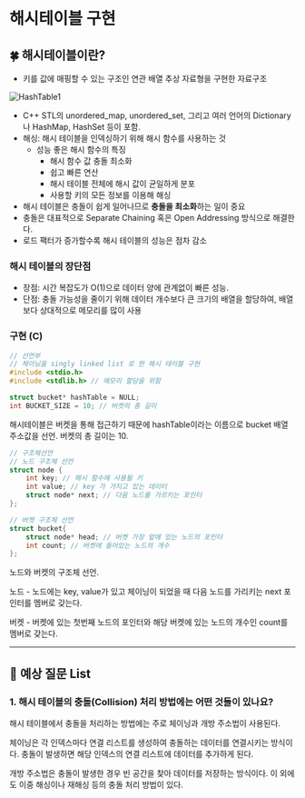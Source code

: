 # 해시테이블 구현

## 🍀 해시테이블이란?

- 키를 값에 매핑할 수 있는 구조인 연관 배열 추상 자료형을 구현한 자료구조

![HashTable1](https://github.com/CS-Study-crew/2024-CS-Study/assets/83401978/d283d2a2-7594-44c2-90fa-866ef5ade4e6)

- C++ STL의 unordered_map, unordered_set, 그리고 여러 언어의 Dictionary나 HashMap, HashSet 등이 포함.
- 해싱: 해시 테이블을 인덱싱하기 위해 해시 함수를 사용하는 것
    - 성능 좋은 해시 함수의 특징
        - 해시 함수 값 충돌 최소화
        - 쉽고 빠른 연산
        - 해시 테이블 전체에 해시 값이 균일하게 분포
        - 사용할 키의 모든 정보를 이용해 해싱
- 해시 테이블은 충돌이 쉽게 일어나므로 **충돌을 최소화**하는 일이 중요
- 충돌은 대표적으로 Separate Chaining 혹은 Open Addressing 방식으로 해결한다.
- 로드 팩터가 증가할수록 해시 테이블의 성능은 점차 감소

### 해시 테이블의 장단점

- 장점: 시간 복잡도가 O(1)으로 데이터 양에 관계없이 빠른 성능.
- 단점: 충돌 가능성을 줄이기 위해 데이터 개수보다 큰 크기의 배열을 할당하여, 배열보다 상대적으로 메모리를 많이 사용

### 구현 (C)

```c
// 선언부
// 체이닝을 singly linked list 로 한 해시 테이블 구현
#include <stdio.h>
#include <stdlib.h> // 메모리 할당을 위함

struct bucket* hashTable = NULL; 
int BUCKET_SIZE = 10; // 버켓의 총 길이
```

해시테이블은 버켓을 통해 접근하기 때문에 hashTable이라는 이름으로 bucket 배열 주소값을 선언. 버켓의 총 길이는 10.

```c
// 구조체선언
// 노드 구조체 선언
struct node {
    int key; // 해시 함수에 사용될 키
    int value; // key 가 가지고 있는 데이터
    struct node* next; // 다음 노드를 가르키는 포인터
};

// 버켓 구조체 선언
struct bucket{
    struct node* head; // 버켓 가장 앞에 있는 노드의 포인터
    int count; // 버켓에 들어있는 노드의 개수
};
```

노드와 버켓의 구조체 선언.

노드 - 노드에는 key, value가 있고 체이닝이 되었을 때 다음 노드를 가리키는 next 포인터를 멤버로 갖는다.

버켓 - 버켓에 있는 첫번째 노드의 포인터와 해당 버켓에 있는 노드의 개수인 count를 멤버로 갖는다.

---

## 👣 예상 질문 List

### 1. **해시 테이블의 충돌(Collision) 처리 방법에는 어떤 것들이 있나요?**

해시 테이블에서 충돌을 처리하는 방법에는 주로 체이닝과 개방 주소법이 사용된다. 

체이닝은 각 인덱스마다 연결 리스트를 생성하여 충돌하는 데이터를 연결시키는 방식이다. 충돌이 발생하면 해당 인덱스의 연결 리스트에 데이터를 추가하게 된다. 

개방 주소법은 충돌이 발생한 경우 빈 공간을 찾아 데이터를 저장하는 방식이다. 이 외에도 이중 해싱이나 재해싱 등의 충돌 처리 방법이 있다.
